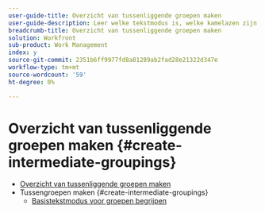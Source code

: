 ```yaml
---
user-guide-title: Overzicht van tussenliggende groepen maken
user-guide-description: Leer welke tekstmodus is, welke kamelazen zijn en hoe u enkele standaardcodeblokken in de modus "plug-and-play" gebruikt om groepen te maken die verder gaan dan de mogelijkheden van de standaardbuilder.
breadcrumb-title: Overzicht van tussenliggende groepen maken
solution: Workfront
sub-product: Work Management
index: y
source-git-commit: 2351b6ff9977fd8a81289ab2fad28e21322d347e
workflow-type: tm+mt
source-wordcount: '59'
ht-degree: 0%

---
```




# Overzicht van tussenliggende groepen maken {#create-intermediate-groupings}

+ [Overzicht van tussenliggende groepen maken](overview.md)
+ Tussengroepen maken {#create-intermediate-groupings}
   + [Basistekstmodus voor groepen begrijpen](basic-text-mode-for-groupings.md)



